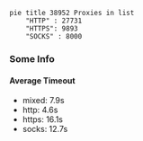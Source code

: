 
```mermaid
pie title 38952 Proxies in list
    "HTTP" : 27731
    "HTTPS": 9893
    "SOCKS" : 8000
```

### Some Info
#### Average Timeout

- mixed: 7.9s
- http: 4.6s
- https: 16.1s
- socks: 12.7s